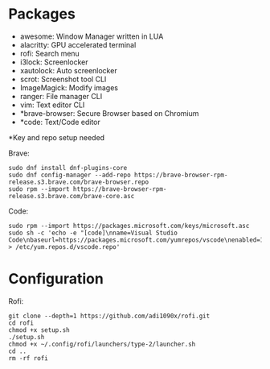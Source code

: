 # Packages

- awesome: Window Manager written in LUA
- alacritty: GPU accelerated terminal
- rofi: Search menu
- i3lock: Screenlocker
- xautolock: Auto screenlocker
- scrot: Screenshot tool CLI
- ImageMagick: Modify images
- ranger: File manager CLI
- vim: Text editor CLI
- \*brave-browser: Secure Browser based on Chromium
- \*code: Text/Code editor

\*Key and repo setup needed

Brave:

```
sudo dnf install dnf-plugins-core
sudo dnf config-manager --add-repo https://brave-browser-rpm-release.s3.brave.com/brave-browser.repo
sudo rpm --import https://brave-browser-rpm-release.s3.brave.com/brave-core.asc
```

Code:

```
sudo rpm --import https://packages.microsoft.com/keys/microsoft.asc
sudo sh -c 'echo -e "[code]\nname=Visual Studio Code\nbaseurl=https://packages.microsoft.com/yumrepos/vscode\nenabled=1\ngpgcheck=1\ngpgkey=https://packages.microsoft.com/keys/microsoft.asc" > /etc/yum.repos.d/vscode.repo'
```

# Configuration

Rofi:

```
git clone --depth=1 https://github.com/adi1090x/rofi.git
cd rofi
chmod +x setup.sh
./setup.sh
chmod +x ~/.config/rofi/launchers/type-2/launcher.sh
cd ..
rm -rf rofi
```
